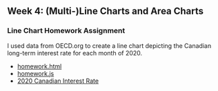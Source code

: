 ## Week 4: (Multi-)Line Charts and Area Charts

### Line Chart Homework Assignment
I used data from OECD.org to create a line chart depicting the Canadian long-term interest rate for each month of 2020.
- [homework.html](https://github.com/Lennonwk/CAPP30239_FA22/blob/main/week_04/homework.html)
- [homework.js](https://github.com/Lennonwk/CAPP30239_FA22/blob/main/week_04/homework.js)
- [2020 Canadian Interest Rate](https://github.com/Lennonwk/CAPP30239_FA22/blob/main/week_04/long-term-interest-canada.csv)

